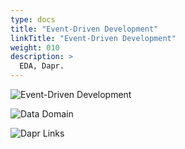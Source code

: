 ```yaml
---
type: docs
title: "Event-Driven Development"
linkTitle: "Event-Driven Development"
weight: 010
description: >
  EDA, Dapr.
---
```


![Event-Driven Development](/images/bootcamp-slides/microservices-bootcamp/Slide138.PNG)

![Data Domain](/images/bootcamp-slides/microservices-bootcamp/Slide139.PNG)

![Dapr Links](/images/bootcamp-slides/microservices-bootcamp/Slide142.PNG)

